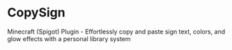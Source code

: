 # CopySign
Minecraft (Spigot) Plugin - Effortlessly copy and paste sign text, colors, and glow effects with a personal library system
